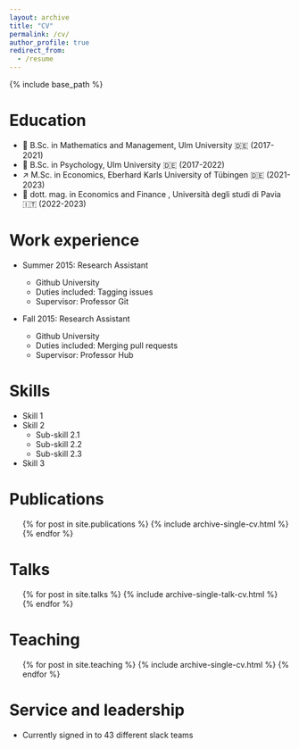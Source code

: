 ```yaml
---
layout: archive
title: "CV"
permalink: /cv/
author_profile: true
redirect_from:
  - /resume
---
```


{% include base_path %}

Education
======
* 💯 B.Sc. in Mathematics and Management, Ulm University 🇩🇪 (2017-2021) <br /> 
* 🧠 B.Sc. in Psychology, Ulm University 🇩🇪 (2017-2022) <br /> 
* ↗️ M.Sc. in Economics, Eberhard Karls University of Tübingen 🇩🇪 (2021-2023) <br />
* 🏦 dott. mag. in Economics and Finance , Università degli studi di Pavia 🇮🇹 (2022-2023) <br /> 

Work experience
======
* Summer 2015: Research Assistant
  * Github University
  * Duties included: Tagging issues
  * Supervisor: Professor Git

* Fall 2015: Research Assistant
  * Github University
  * Duties included: Merging pull requests
  * Supervisor: Professor Hub
  
Skills
======
* Skill 1
* Skill 2
  * Sub-skill 2.1
  * Sub-skill 2.2
  * Sub-skill 2.3
* Skill 3

Publications
======
  <ul>{% for post in site.publications %}
    {% include archive-single-cv.html %}
  {% endfor %}</ul>
  
Talks
======
  <ul>{% for post in site.talks %}
    {% include archive-single-talk-cv.html %}
  {% endfor %}</ul>
  
Teaching
======
  <ul>{% for post in site.teaching %}
    {% include archive-single-cv.html %}
  {% endfor %}</ul>
  
Service and leadership
======
* Currently signed in to 43 different slack teams
